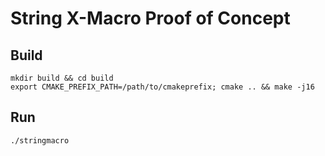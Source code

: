 # String X-Macro Proof of Concept
## Build
```
mkdir build && cd build
export CMAKE_PREFIX_PATH=/path/to/cmakeprefix; cmake .. && make -j16
```

## Run
```
./stringmacro
```
